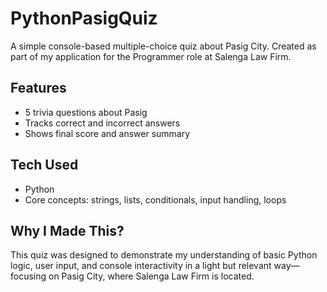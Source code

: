 # PythonPasigQuiz

A simple console-based multiple-choice quiz about Pasig City. Created as part of my application for the Programmer role at Salenga Law Firm.

## Features
- 5 trivia questions about Pasig
- Tracks correct and incorrect answers
- Shows final score and answer summary

## Tech Used
- Python
- Core concepts: strings, lists, conditionals, input handling, loops

## Why I Made This?
This quiz was designed to demonstrate my understanding of basic Python logic, user input, and console interactivity in a light but relevant way—focusing on Pasig City, where Salenga Law Firm is located.
